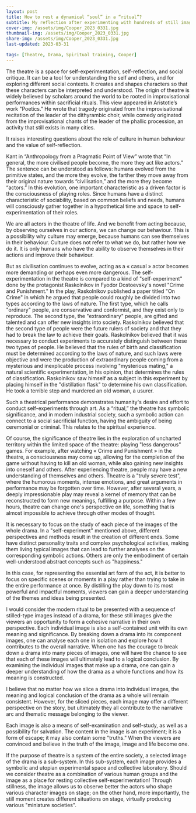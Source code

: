 ```yaml
---
layout: post
title: How to rest a dynamical “soul” in a “ritual”? 
subtitle: My reflection after experimenting with hundreds of still images in Midjourney
cover-img: /assets/img/Cooper_2023_0331.jpg
thumbnail-img: /assets/img/Cooper_2023_0331.jpg
share-img: /assets/img/Cooper_2023_0331.jpg
last-updated: 2023-03-31

tags: [Theatre, Drama, Spiritual training, Cooper]
---
```


The theatre is a space for self-experimentation, self-reflection, and social critique. It can be a tool for understanding the self and others, and for exploring different social contexts. It creates and shapes characters so that these characters can be interpreted and understood. The origin of theatre is widely believed by scholars around the world to be rooted in improvisational performances within sacrificial rituals. This view appeared in Aristotle’s work "Poetics." He wrote that tragedy originated from the improvisational recitation of the leader of the dithyrambic choir, while comedy originated from the improvisational chants of the leader of the phallic procession, an activity that still exists in many cities.

It raises interesting questions about the role of culture in human behaviour and the value of self-reflection.

Kant in “Anthropology from a Pragmatic Point of View”  wrote that “In general, the more civilised people become, the more they act like actors.” The sentence can be understood as follows: humans evolved from the primitive states, and the more they evolve, the farther they move away from their original nature towards “civilisation,” and the more they become “actors.” In this evolution, one important characteristic as a driven factor is the consciousness of playing roles. Since humans have a distinct characteristic of sociability, based on common beliefs and needs, humans will consciously gather together in a hypothetical time and space to self-experimentation of their roles.

We are all actors in the theatre of life. And we benefit from acting because, by observing ourselves in our actions, we can change our behaviour. This is a possibility why culture may emerge, because humans can see themselves in their behaviour. Culture does not refer to what we do, but rather how we do it. It is only humans who have the ability to observe themselves in their actions and improve their behaviour.

But as civilisation continues to evolve, acting as a « casual » actor becomes more demanding or perhaps even more dangerous. The self-experimentation in the theatre is compared to a kind of "self-experiment" done by the protagonist Raskolnikov in Fyodor Dostoevsky's novel "Crime and Punishment." In the play, Raskolnikov published a paper titled "On Crime" in which he argued that people could roughly be divided into two types according to the laws of nature. The first type, which he calls "ordinary" people, are conservative and conformist, and they exist only to reproduce. The second type, the "extraordinary" people, are gifted and talented and can offer new insights into society. Raskolnikov believed that the second type of people were the future rulers of society and that they had to break the law to achieve their goals. Raskolnikov believed that it was necessary to conduct experiments to accurately distinguish between these two types of people. He believed that the rules of birth and classification must be determined according to the laws of nature, and such laws were objective and were the production of extraordinary people coming from a mysterious and inexplicable process involving "mysterious mating," a natural scientific experimentation, in his opinion, that determines the rules of classification. Raskolnikov saw himself as a subject in this experiment by placing himself in the "distillation flask" to determine his own classification. He took a terrible step and murdered an old woman, a usurer. 

Such a theatrical performance demonstrates humanity's desire and effort to conduct self-experiments through art. As a “ritual,” the theatre has symbolic significance, and in modern industrial society, such a symbolic action can connect to a social sacrificial function, having the ambiguity of being ceremonial or criminal. This relates to the spiritual experience.

Of course, the significance of theatre lies in the exploration of uncharted territory within the limited space of the theatre: playing "less dangerous" games. For example, after watching « Crime and Punishment » in the theatre, a consciousness may come up, allowing for the completion of the game without having to kill an old woman, while also gaining new insights into oneself and others. After experiencing theatre, people may have a new understanding of themselves and others. Theatre is a "truly severe test", where the humorous moments, intense emotions, and great arguments in performance may be forgotten over time. However, after several years, a deeply impressionable play may reveal a kernel of memory that can be reconstructed to form new meanings, fulfilling a purpose. Within a few hours, theatre can change one's perspective on life, something that is almost impossible to achieve through other modes of thought.

It is necessary to focus on the study of each piece of the images of the whole drama. In a "self-experiment" mentioned above, different perspectives and methods result in the creation of different ends. Some have distinct personality traits and complex psychological activities, making them living typical images that can lead to further analyses on the corresponding symbolic actions. Others are only the embodiment of certain well-understood abstract concepts such as "happiness."

In this case, for representing the essential art form of the act, it is better to focus on specific scenes or moments in a play rather than trying to take in the entire performance at once. By distilling the play down to its most powerful and impactful moments, viewers can gain a deeper understanding of the themes and ideas being presented. 

I would consider the modern ritual to be presented with a sequence of stilled-type images instead of a drama, for these still images give the viewers an opportunity to form a cohesive narrative in their own perspective. Each individual image is also a self-contained unit with its own meaning and significance. By breaking down a drama into its component images, one can analyse each one in isolation and explore how it contributes to the overall narrative. When one has the courage to break down a drama into many pieces of images, one will have the chance to see that each of these images will ultimately lead to a logical conclusion. By examining the individual images that make up a drama, one can gain a deeper understanding of how the drama as a whole functions and how its meaning is constructed.

I believe that no matter how we slice a drama into individual images, the meaning and logical conclusion of the drama as a whole will remain consistent. However, for the sliced pieces, each image may offer a different perspective on the story, but ultimately they all contribute to the narrative arc and thematic message belonging to the viewer.

Each image is also a means of self-examination and self-study, as well as a possibility for salvation. The content in the image is an experiment; it is a form of escape; it may also contain some "truths." When the viewers are convinced and believe in the truth of the image, image and life become one.

If the purpose of theatre is a system of the entire society, a selected image of the drama is a sub-system. In this sub-system, each image provides a symbolic and utopian experimental space and collective laboratory. Should we consider theatre as a combination of various human groups and the image as a place for resting collective self-experimentation! Through stillness, the image allows us to observe better the actors who shape various character images on stage; on the other hand, more importantly, the still moment creates different situations on stage, virtually producing various "miniature societies".

